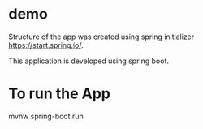 # demo
Structure of the app was created using spring initializer https://start.spring.io/.

This application is developed using spring boot.


# To run the App 

mvnw spring-boot:run
